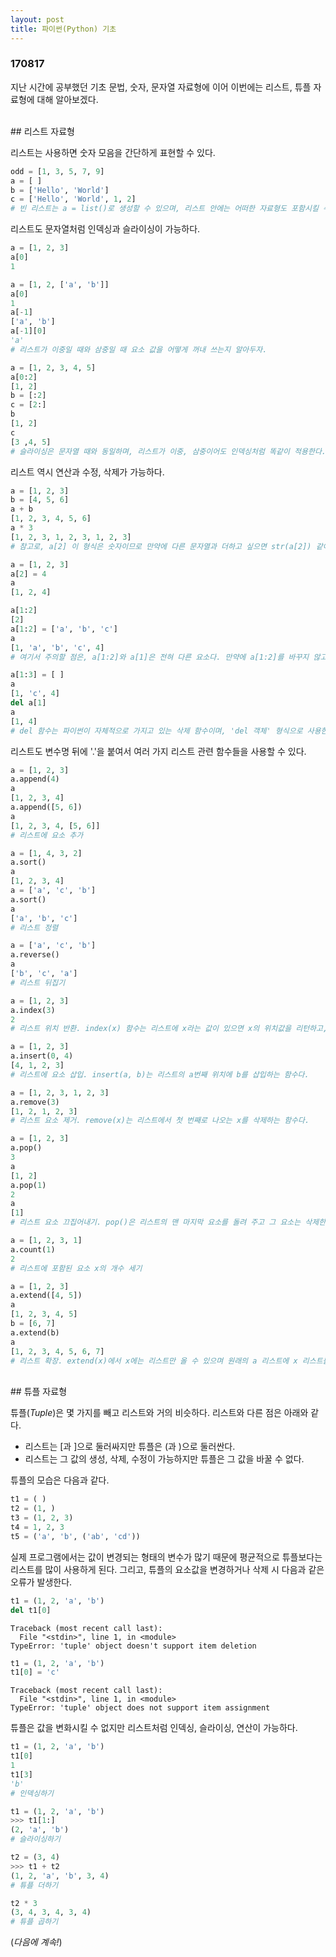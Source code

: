 ```yaml
---
layout: post
title: 파이썬(Python) 기초
---
```


### 170817

지난 시간에 공부했던 기초 문법, 숫자, 문자열 자료형에 이어 이번에는 리스트, 튜플 자료형에 대해 알아보겠다.

<br>
## 리스트 자료형

리스트는 사용하면 숫자 모음을 간단하게 표현할 수 있다.

```python
odd = [1, 3, 5, 7, 9]
a = [ ]
b = ['Hello', 'World']
c = ['Hello', 'World', 1, 2]
# 빈 리스트는 a = list()로 생성할 수 있으며, 리스트 안에는 어떠한 자료형도 포함시킬 수 있다.
```

리스트도 문자열처럼 인덱싱과 슬라이싱이 가능하다.

```python
a = [1, 2, 3]
a[0]
1

a = [1, 2, ['a', 'b']]
a[0]
1
a[-1]
['a', 'b']
a[-1][0]
'a'
# 리스트가 이중일 때와 삼중일 때 요소 값을 어떻게 꺼내 쓰는지 알아두자.

a = [1, 2, 3, 4, 5]
a[0:2]
[1, 2]
b = [:2]
c = [2:]
b
[1, 2]
c
[3 ,4, 5]
# 슬라이싱은 문자열 때와 동일하며, 리스트가 이중, 삼중이어도 인덱싱처럼 똑같이 적용한다.
```

리스트 역시 연산과 수정, 삭제가 가능하다.

```python
a = [1, 2, 3]
b = [4, 5, 6]
a + b
[1, 2, 3, 4, 5, 6]
a * 3
[1, 2, 3, 1, 2, 3, 1, 2, 3]
# 참고로, a[2] 이 형식은 숫자이므로 만약에 다른 문자열과 더하고 싶으면 str(a[2]) 같이 형변환을 해 줘야 한다.

a = [1, 2, 3]
a[2] = 4
a
[1, 2, 4]

a[1:2]
[2]
a[1:2] = ['a', 'b', 'c']
a
[1, 'a', 'b', 'c', 4]
# 여기서 주의할 점은, a[1:2]와 a[1]은 전혀 다른 요소다. 만약에 a[1:2]를 바꾸지 않고 a[1]을 바꾸게 되면 리스트 a의 두 번째 요소를 바꾼다는 의미로 결과값이 [1, ['a', 'b', 'c'], 4]로 바뀐다.

a[1:3] = [ ]
a
[1, 'c', 4]
del a[1]
a
[1, 4]
# del 함수는 파이썬이 자체적으로 가지고 있는 삭제 함수이며, 'del 객체' 형식으로 사용한다. 객체란, 파이썬에서 사용되는 모든 자료형을 말한다.
```

리스트도 변수명 뒤에 '.'을 붙여서 여러 가지 리스트 관련 함수들을 사용할 수 있다.

```python
a = [1, 2, 3]
a.append(4)
a
[1, 2, 3, 4]
a.append([5, 6])
a
[1, 2, 3, 4, [5, 6]]
# 리스트에 요소 추가

a = [1, 4, 3, 2]
a.sort()
a
[1, 2, 3, 4]
a = ['a', 'c', 'b']
a.sort()
a
['a', 'b', 'c']
# 리스트 정렬

a = ['a', 'c', 'b']
a.reverse()
a
['b', 'c', 'a']
# 리스트 뒤집기

a = [1, 2, 3]
a.index(3)
2
# 리스트 위치 반환. index(x) 함수는 리스트에 x라는 값이 있으면 x의 위치값을 리턴하고, 없으면 값 오류가 발생한다.

a = [1, 2, 3]
a.insert(0, 4)
[4, 1, 2, 3]
# 리스트에 요소 삽입. insert(a, b)는 리스트의 a번째 위치에 b를 삽입하는 함수다.

a = [1, 2, 3, 1, 2, 3]
a.remove(3)
[1, 2, 1, 2, 3]
# 리스트 요소 제거. remove(x)는 리스트에서 첫 번째로 나오는 x를 삭제하는 함수다.

a = [1, 2, 3]
a.pop()
3
a
[1, 2]
a.pop(1)
2
a
[1]
# 리스트 요소 끄집어내기. pop()은 리스트의 맨 마지막 요소를 돌려 주고 그 요소는 삭제한다. pop(x)는 리스트의 x번째 요소를 돌려 주고 그 요소는 삭제한다.

a = [1, 2, 3, 1]
a.count(1)
2
# 리스트에 포함된 요소 x의 개수 세기

a = [1, 2, 3]
a.extend([4, 5])
a
[1, 2, 3, 4, 5]
b = [6, 7]
a.extend(b)
a
[1, 2, 3, 4, 5, 6, 7]
# 리스트 확장. extend(x)에서 x에는 리스트만 올 수 있으며 원래의 a 리스트에 x 리스트를 더하게 된다.
```

<br>
## 튜플 자료형

튜플(*Tuple*)은 몇 가지를 빼고 리스트와 거의 비슷하다. 리스트와 다른 점은 아래와 같다.

- 리스트는 [과 ]으로 둘러싸지만 튜플은 (과 )으로 둘러싼다.
- 리스트는 그 값의 생성, 삭제, 수정이 가능하지만 튜플은 그 값을 바꿀 수 없다.

튜플의 모습은 다음과 같다.

```python
t1 = ( )
t2 = (1, )
t3 = (1, 2, 3)
t4 = 1, 2, 3
t5 = ('a', 'b', ('ab', 'cd'))
```

실제 프로그램에서는 값이 변경되는 형태의 변수가 많기 때문에 평균적으로 튜플보다는 리스트를 많이 사용하게 된다. 그리고, 튜플의 요소값을 변경하거나 삭제 시 다음과 같은 오류가 발생한다.

```python
t1 = (1, 2, 'a', 'b')
del t1[0]
```
```
Traceback (most recent call last):
  File "<stdin>", line 1, in <module>
TypeError: 'tuple' object doesn't support item deletion
```
```python
t1 = (1, 2, 'a', 'b')
t1[0] = 'c'
```
```
Traceback (most recent call last):
  File "<stdin>", line 1, in <module>
TypeError: 'tuple' object does not support item assignment
```

튜플은 값을 변화시킬 수 없지만 리스트처럼 인덱싱, 슬라이싱, 연산이 가능하다.

```python
t1 = (1, 2, 'a', 'b')
t1[0]
1
t1[3]
'b'
# 인덱싱하기

t1 = (1, 2, 'a', 'b')
>>> t1[1:]
(2, 'a', 'b')
# 슬라이싱하기

t2 = (3, 4)
>>> t1 + t2
(1, 2, 'a', 'b', 3, 4)
# 튜플 더하기

t2 * 3
(3, 4, 3, 4, 3, 4)
# 튜플 곱하기
```

(*다음에 계속!*)
